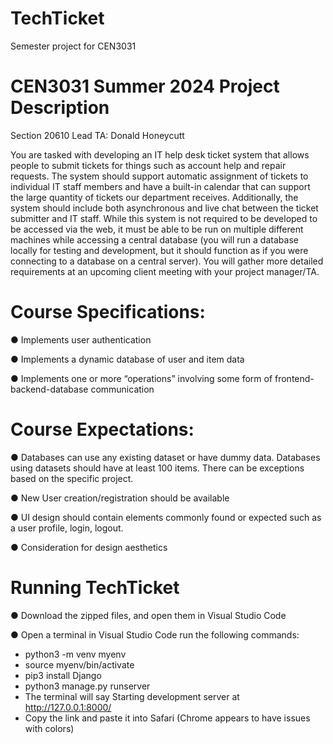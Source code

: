# TechTicket
Semester project for CEN3031

# CEN3031 Summer 2024 Project Description
Section 20610
Lead TA: Donald Honeycutt

You are tasked with developing an IT help desk ticket system that allows people to submit
tickets for things such as account help and repair requests. The system should support
automatic assignment of tickets to individual IT staff members and have a built-in calendar that
can support the large quantity of tickets our department receives. Additionally, the system
should include both asynchronous and live chat between the ticket submitter and IT staff.
While this system is not required to be developed to be accessed via the web, it must be able to
be run on multiple different machines while accessing a central database (you will run a
database locally for testing and development, but it should function as if you were connecting to
a database on a central server). You will gather more detailed requirements at an upcoming
client meeting with your project manager/TA.

# Course Specifications:

● Implements user authentication

● Implements a dynamic database of user and item data

● Implements one or more “operations” involving some form of frontend-backend-database
communication

# Course Expectations:

● Databases can use any existing dataset or have dummy data. Databases using datasets
should have at least 100 items. There can be exceptions based on the specific project.

● New User creation/registration should be available

● UI design should contain elements commonly found or expected such as a user profile,
login, logout.

● Consideration for design aesthetics

# Running TechTicket
● Download the zipped files, and open them in Visual Studio Code

● Open a terminal in Visual Studio Code run the following commands:

- python3 -m venv myenv
- source myenv/bin/activate
- pip3 install Django
- python3 manage.py runserver
- The terminal will say Starting development server at http://127.0.0.1:8000/
- Copy the link and paste it into Safari (Chrome appears to have issues with colors)
